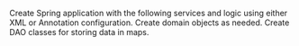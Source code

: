 Create Spring application with the following services and logic using either XML or Annotation configuration. Create domain objects as needed. Create DAO classes for storing data in maps.
